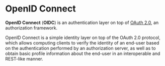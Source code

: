 # OpenID Connect

**OpenID Connect** (**OIDC**) is an authentication layer on top of [OAuth 2.0](oauth.md), an authorization framework.

OpenID Connect is a simple identity layer on top of the OAuth 2.0 protocol, which allows computing clients to verify the identity of an end-user based on the authentication performed by an authorization server, as well as to obtain basic profile information about the end-user in an interoperable and REST-like manner.
